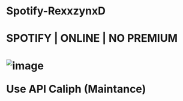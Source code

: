 # Spotify-RexxzynxD
<h1>SPOTIFY | ONLINE | NO PREMIUM<h1>

![image](https://telegra.ph/file/6e233cef7859fb9b386e0.jpg)

Use API Caliph (Maintance)
